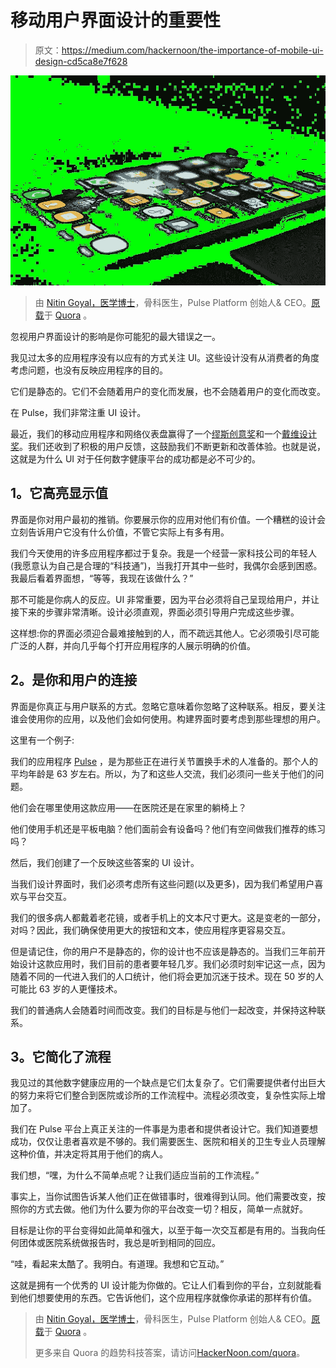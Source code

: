 # 移动用户界面设计的重要性

> 原文：<https://medium.com/hackernoon/the-importance-of-mobile-ui-design-cd5ca8e7f628>

![](img/5f96c45e2bef7af7b352996330a89c6f.png)

> 由 [Nitin Goyal，医学博士](https://www.quora.com/profile/Nitin-Goyal-MD)，骨科医生，Pulse Platform 创始人& CEO。[原载](https://www.quora.com/How-do-I-show-the-importance-of-mobile-UI-design-to-engineers-developers-who-dont-understand-its-importance/answer/Nitin-Goyal-MD)于 [Quora](http://quora.com?ref=hackernoon) 。

忽视用户界面设计的影响是你可能犯的最大错误之一。

我见过太多的应用程序没有以应有的方式关注 UI。这些设计没有从消费者的角度考虑问题，也没有反映应用程序的目的。

它们是静态的。它们不会随着用户的变化而发展，也不会随着用户的变化而改变。

在 Pulse，我们非常注重 UI 设计。

最近，我们的移动应用程序和网络仪表盘赢得了一个[缪斯创意奖](http://museaward.com/winners/4/242/676)和一个[戴维设计奖](https://www.daveyawards.com/winners/gallery/list/?_p=11&award=2&event=1016)。我们还收到了积极的用户反馈，这鼓励我们不断更新和改善体验。也就是说，这就是为什么 UI 对于任何数字健康平台的成功都是必不可少的。

## **1。它高亮显示值**

界面是你对用户最初的推销。你要展示你的应用对他们有价值。一个糟糕的设计会立刻告诉用户它没有什么价值，不管它实际上有多有用。

我们今天使用的许多应用程序都过于复杂。我是一个经营一家科技公司的年轻人(我愿意认为自己是合理的“科技通”)，当我打开其中一些时，我偶尔会感到困惑。我最后看着界面想，“等等，我现在该做什么？”

那不可能是你病人的反应。UI 非常重要，因为平台必须将自己呈现给用户，并让接下来的步骤非常清晰。设计必须直观，界面必须引导用户完成这些步骤。

这样想:你的界面必须迎合最难接触到的人，而不疏远其他人。它必须吸引尽可能广泛的人群，并向几乎每个打开应用程序的人展示明确的价值。

## **2。是你和用户的连接**

界面是你真正与用户联系的方式。忽略它意味着你忽略了这种联系。相反，要关注谁会使用你的应用，以及他们会如何使用。构建界面时要考虑到那些理想的用户。

这里有一个例子:

我们的应用程序 [Pulse](https://www.pulse-care.com/) ，是为那些正在进行关节置换手术的人准备的。那个人的平均年龄是 63 岁左右。所以，为了和这些人交流，我们必须问一些关于他们的问题。

他们会在哪里使用这款应用——在医院还是在家里的躺椅上？

他们使用手机还是平板电脑？他们面前会有设备吗？他们有空间做我们推荐的练习吗？

然后，我们创建了一个反映这些答案的 UI 设计。

当我们设计界面时，我们必须考虑所有这些问题(以及更多)，因为我们希望用户喜欢与平台交互。

我们的很多病人都戴着老花镜，或者手机上的文本尺寸更大。这是变老的一部分，对吗？因此，我们确保使用更大的按钮和文本，使应用程序更容易交互。

但是请记住，你的用户不是静态的，你的设计也不应该是静态的。当我们三年前开始设计这款应用时，我们目前的患者要年轻几岁。我们必须时刻牢记这一点，因为随着不同的一代进入我们的人口统计，他们将会更加沉迷于技术。现在 50 岁的人可能比 63 岁的人更懂技术。

我们的普通病人会随着时间而改变。我们的目标是与他们一起改变，并保持这种联系。

## **3。它简化了流程**

我见过的其他数字健康应用的一个缺点是它们太复杂了。它们需要提供者付出巨大的努力来将它们整合到医院或诊所的工作流程中。流程必须改变，复杂性实际上增加了。

我们在 Pulse 平台上真正关注的一件事是为患者和提供者设计它。我们知道要想成功，仅仅让患者喜欢是不够的。我们需要医生、医院和相关的卫生专业人员理解这种价值，并决定将其用于他们的病人。

我们想，“嘿，为什么不简单点呢？让我们适应当前的工作流程。”

事实上，当你试图告诉某人他们正在做错事时，很难得到认同。他们需要改变，按照你的方式去做。他们为什么要为你的平台改变一切？相反，简单一点就好。

目标是让你的平台变得如此简单和强大，以至于每一次交互都是有用的。当我向任何团体或医院系统做报告时，我总是听到相同的回应。

“哇，看起来太酷了。我明白。有道理。我想和它互动。”

这就是拥有一个优秀的 UI 设计能为你做的。它让人们看到你的平台，立刻就能看到他们想要使用的东西。它告诉他们，这个应用程序就像你承诺的那样有价值。

> 由 [Nitin Goyal，医学博士](https://www.quora.com/profile/Nitin-Goyal-MD)，骨科医生，Pulse Platform 创始人& CEO。[原载](https://www.quora.com/How-do-I-show-the-importance-of-mobile-UI-design-to-engineers-developers-who-dont-understand-its-importance/answer/Nitin-Goyal-MD)于 [Quora](http://quora.com?ref=hackernoon) 。
> 
> 更多来自 Quora 的趋势科技答案，请访问[HackerNoon.com/quora](https://hackernoon.com/quora/home)。